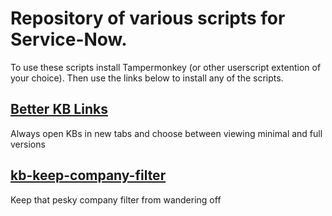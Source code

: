 # Repository of various scripts for Service-Now.
To use these scripts install Tampermonkey (or other userscript extention of your choice).
Then use the links below to install any of the scripts.

## [Better KB Links](https://github.com/VivianVerdant/service-now-userscripts/raw/main/Better%20KB%20Links.user.js)
Always open KBs in new tabs and choose between viewing minimal and full versions

## [kb-keep-company-filter](https://github.com/VivianVerdant/service-now-userscripts/raw/main/KB%20-%20Keep%20company%20filter.user.js)
Keep that pesky company filter from wandering off
